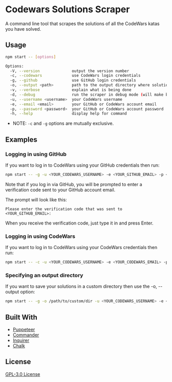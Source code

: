 # Codewars Solutions Scraper

A command line tool that scrapes the solutions of all the CodeWars katas you have solved.

## Usage

```sh
npm start -- [options]

Options:
  -V, --version              output the version number
  -c, --codewars             use CodeWars login credentials
  -g, --github               use GitHub login credentials
  -o, --output <path>        path to the output directory where solutions will be saved (default: <YOUR_HOME_DIRECTORY>/my_codewars_solutions)
  -v, --verbose              explain what is being done
  -d, --debug                run the scraper in debug mode (will make browser window appear to see what is being done)
  -u, --username <username>  your CodeWars username
  -e, --email <email>        your GitHub or CodeWars account email
  -p, --password <password>  your GitHub or CodeWars account password
  -h, --help                 display help for command
```

- NOTE: `-c` and `-g` options are mutually exclusive.

## Examples

### Logging in using GitHub

If you want to log in to CodeWars using your GitHub credentials then run:

```sh
npm start -- -g -u <YOUR_CODEWARS_USERNAME> -e <YOUR_GITHUB_EMAIL> -p <YOUR_GITHUB_PASSWORD>
```

Note that if you log in via GitHub, you will be prompted to enter a verification code sent to your GitHub account email.

The prompt will look like this:

`Please enter the verification code that was sent to <YOUR_GITHUB_EMAIL>:`

When you receive the verification code, just type it in and press Enter.

### Logging in using CodeWars

If you want to log in to CodeWars using your CodeWars credentials then run:

```sh
npm start -- -c -u <YOUR_CODEWARS_USERNAME> -e <YOUR_CODEWARS_EMAIL> -p <YOUR_CODEWARS_PASSWORD>
```

### Specifying an output directory

If you want to save your solutions in a custom directory then use the -o, --output option:

```sh
npm start -- -g -o /path/to/custom/dir -u <YOUR_CODEWARS_USERNAME> -e <YOUR_GITHUB_EMAIL> -p <YOUR_GITHUB_PASSWORD>
```

## Built With

- [Puppeteer](https://pptr.dev)
- [Commander](https://www.npmjs.com/package/commander)
- [Inquirer](https://www.npmjs.com/package/inquirer)
- [Chalk](https://www.npmjs.com/package/chalk)

## License

[GPL-3.0 License](https://choosealicense.com/licenses/gpl-3.0/)
